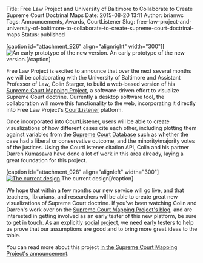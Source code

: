Title: Free Law Project and University of Baltimore to Collaborate to Create Supreme Court Doctrinal Maps
Date: 2015-08-20 13:11
Author: brianwc
Tags: Announcements, Awards, CourtListener
Slug: free-law-project-and-university-of-baltimore-to-collaborate-to-create-supreme-court-doctrinal-maps
Status: published

[caption id="attachment\_926" align="alignright" width="300"][![An early
prototype of the new
version.]({filename}/images/scotus-maps-prototype.png)
An early prototype of the new version.[/caption]

Free Law Project is excited to announce that over the next several
months we will be collaborating with the University of Baltimore and
Assistant Professor of Law, Colin Starger, to build a web-based version
of his [Supreme Court Mapping
Project](http://law.ubalt.edu/faculty/scotus-mapping/index.cfm), a
software-driven effort to visualize Supreme Court doctrine. Currently a
desktop software tool, the collaboration will move this functionality to
the web, incorporating it directly into Free Law Project's
[CourtListener](https://www.courtlistener.com) platform.

Once incorporated into CourtListener, users will be able to create
visualizations of how different cases cite each other, including
plotting them against variables from the [Supreme Court
Database](http://scdb.wustl.edu/index.php) such as whether the case had
a liberal or conservative outcome, and the minority/majority votes of
the justices. Using the CourtListener citation API, Colin and his
partner Darren Kumasawa have done a lot of work in this area already,
laying a great foundation for this project.

[caption id="attachment\_928" align="alignleft" width="300"][![The
current
design](http://freelawproject.org/wp-content/uploads/2015/08/scotus-map-current-300x169.jpg)](http://freelawproject.org/wp-content/uploads/2015/08/scotus-map-current.jpg)
The current design[/caption]

We hope that within a few months our new service will go live, and that
teachers, librarians, and researchers will be able to create great new
visualizations of Supreme Court doctrine. If you've been watching Colin
and Darren's work over on the [Supreme Court Mapping Project's
blog](http://blogs.ubalt.edu/cstarger/), and are interested in getting
involved as an early tester of this new platform, be sure to get in
touch. As an explicitly [social
project](http://blogs.ubalt.edu/cstarger/2015/08/20/social-research-for-social-justice-a-free-law-project/),
we need early testers to help us prove that our assumptions are good and
to bring more great ideas to the table.

You can read more about this project [in the Supreme Court Mapping
Project's
announcement](http://blogs.ubalt.edu/cstarger/2015/08/20/social-research-for-social-justice-a-free-law-project/).

 

